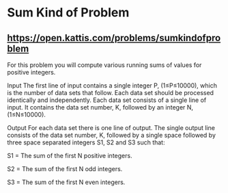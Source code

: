 # Sum Kind of Problem #
## https://open.kattis.com/problems/sumkindofproblem ##
For this problem you will compute various running sums of values for positive integers.

Input
The first line of input contains a single integer P, (1≤P≤10000), which is the number of data sets that follow. Each data set should be processed identically and independently. Each data set consists of a single line of input. It contains the data set number, K, followed by an integer N, (1≤N≤10000).

Output
For each data set there is one line of output. The single output line consists of the data set number, K, followed by a single space followed by three space separated integers S1, S2 and S3 such that:

S1 = The sum of the first N positive integers.

S2 = The sum of the first N odd integers.

S3 = The sum of the first N even integers.